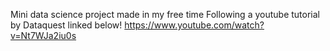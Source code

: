 Mini data science project made in my free time
Following a youtube tutorial by Dataquest linked below!
https://www.youtube.com/watch?v=Nt7WJa2iu0s

